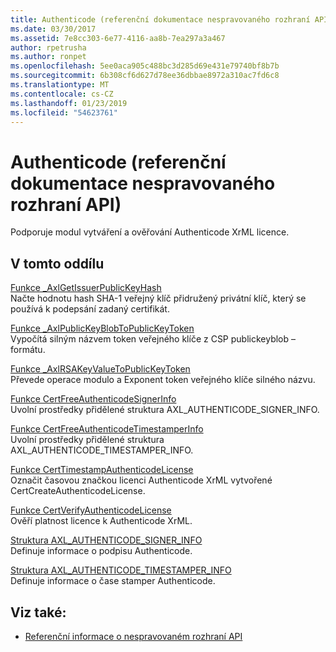 ```yaml
---
title: Authenticode (referenční dokumentace nespravovaného rozhraní API)
ms.date: 03/30/2017
ms.assetid: 7e8cc303-6e77-4116-aa8b-7ea297a3a467
author: rpetrusha
ms.author: ronpet
ms.openlocfilehash: 5ee0aca905c488bc3d285d69e431e79740bf8b7b
ms.sourcegitcommit: 6b308cf6d627d78ee36dbbae8972a310ac7fd6c8
ms.translationtype: MT
ms.contentlocale: cs-CZ
ms.lasthandoff: 01/23/2019
ms.locfileid: "54623761"
---
```

# <a name="authenticode-unmanaged-api-reference"></a>Authenticode (referenční dokumentace nespravovaného rozhraní API)
Podporuje modul vytváření a ověřování Authenticode XrML licence.  
  
## <a name="in-this-section"></a>V tomto oddílu  
 [Funkce _AxlGetIssuerPublicKeyHash](../../../../docs/framework/unmanaged-api/authenticode/axlgetissuerpublickeyhash-function.md)  
 Načte hodnotu hash SHA-1 veřejný klíč přidružený privátní klíč, který se používá k podepsání zadaný certifikát.  
  
 [Funkce _AxlPublicKeyBlobToPublicKeyToken](../../../../docs/framework/unmanaged-api/authenticode/axlpublickeyblobtopublickeytoken-function.md)  
 Vypočítá silným názvem token veřejného klíče z CSP publickeyblob – formátu.  
  
 [Funkce _AxlRSAKeyValueToPublicKeyToken](../../../../docs/framework/unmanaged-api/authenticode/axlrsakeyvaluetopublickeytoken-function.md)  
 Převede operace modulo a Exponent token veřejného klíče silného názvu.  
  
 [Funkce CertFreeAuthenticodeSignerInfo](../../../../docs/framework/unmanaged-api/authenticode/certfreeauthenticodesignerinfo-function.md)  
 Uvolní prostředky přidělené struktura AXL_AUTHENTICODE_SIGNER_INFO.  
  
 [Funkce CertFreeAuthenticodeTimestamperInfo](../../../../docs/framework/unmanaged-api/authenticode/certfreeauthenticodetimestamperinfo-function.md)  
 Uvolní prostředky přidělené struktura AXL_AUTHENTICODE_TIMESTAMPER_INFO.  
  
 [Funkce CertTimestampAuthenticodeLicense](../../../../docs/framework/unmanaged-api/authenticode/certtimestampauthenticodelicense-function.md)  
 Označit časovou značkou licenci Authenticode XrML vytvořené CertCreateAuthenticodeLicense.  
  
 [Funkce CertVerifyAuthenticodeLicense](../../../../docs/framework/unmanaged-api/authenticode/certverifyauthenticodelicense-function.md)  
 Ověří platnost licence k Authenticode XrML.  
  
 [Struktura AXL_AUTHENTICODE_SIGNER_INFO](../../../../docs/framework/unmanaged-api/authenticode/axl-authenticode-signer-info-structure.md)  
 Definuje informace o podpisu Authenticode.  
  
 [Struktura AXL_AUTHENTICODE_TIMESTAMPER_INFO](../../../../docs/framework/unmanaged-api/authenticode/axl-authenticode-timestamper-info-structure.md)  
 Definuje informace o čase stamper Authenticode.  
  
## <a name="see-also"></a>Viz také:
- [Referenční informace o nespravovaném rozhraní API](../../../../docs/framework/unmanaged-api/index.md)
